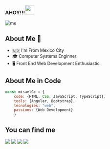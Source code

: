 ### AHOY!!!<img src="https://raw.githubusercontent.com/MartinHeinz/MartinHeinz/master/wave.gif" width="30px">

![me](https://user-images.githubusercontent.com/40589269/104251345-1f4be700-5435-11eb-9300-4ab6f13390fd.jpg)

## About Me :book:

- :mexico: I'm From Mexico City
- 🎓 Computer Systems Enginner
- 🖥 Front End Web Development Enthusiastic

## About Me in Code
```js
const misaelGc = {
    code: {HTML, CSS, JavaScript, TypeScript},
    tools: {Angular, Bootstrap},
    tecnologies: "web",
    passions: {Web Development}
    }
```    
## You can find me    

[![](https://img.shields.io/badge/MIsaelGC-IG-orange)](https://www.instagram.com/moretonaco)
[![](https://img.shields.io/badge/Misael-Blog-c55f5f)](misaelgc.github.io/personalblog/)
[![](https://img.shields.io/badge/Misael-Linkedin-blue)](www.linkedin.com/in/misael-garcia-cruz/)
[![](https://img.shields.io/badge/MIsaelGC-GitHub-DDDDDD)](github.com/MisaelGC)


